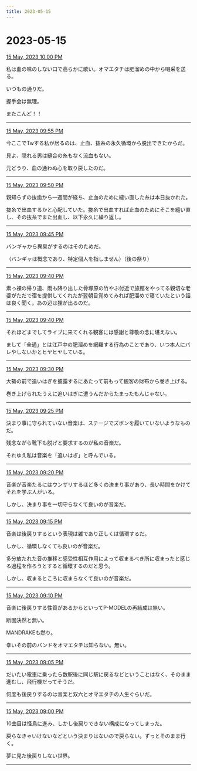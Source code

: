 ```yaml
---
title: 2023-05-15
---
```

# 2023-05-15

[15 May, 2023 10:00 PM](https://twitter.com/hirasawa/status/1658094888242806784#m)

私は血の味のしない口で高らかに歌い。オマエタチは肥溜めの中から喝采を送る。  
  
いつもの通りだ。  
  
握手会は無理。  
  
またこんど！！

---

[15 May, 2023 09:55 PM](https://twitter.com/hirasawa/status/1658093623043584000#m)

今ここでTwする私が居るのは、止血、抜糸の永久循環から脱出できたからだ。  
  
見よ、隠れる男は縫合の糸もなく流血もない。  
  
元どうり、血の通わぬ心を取り戻したのだ。

---

[15 May, 2023 09:50 PM](https://twitter.com/hirasawa/status/1658092364617900035#m)

親知らずの抜歯から一週間が経ち、止血のために縫い直した糸は本日抜かれた。  
  
抜糸で出血するかと心配していた。抜糸で出血すれば止血のためにそこを縫い直し、その抜糸でまた出血し、以下永久に繰り返し。

---

[15 May, 2023 09:45 PM](https://twitter.com/hirasawa/status/1658091106238701568#m)

バンギャから異臭がするのはそのためだ。  
  
（バンギャは概念であり、特定個人を指しません）（後の祭り）

---

[15 May, 2023 09:40 PM](https://twitter.com/hirasawa/status/1658089848358727680#m)

素っ裸の帰り道、雨も降り出した骨塚原の竹やぶ付近で旅館をやってる親切な老婆がただで宿を提供してくれたが翌朝目覚めてみれば肥溜めで寝ていたという話は良く聞く。あの辺は狸が出るのだ。

---

[15 May, 2023 09:40 PM](https://twitter.com/hirasawa/status/1658089848119623685#m)

それほどまでしてライブに来てくれる観客には感謝と尊敬の念に堪えない。  
  
まして「全通」とは江戸中の肥溜めを網羅する行為のことであり、いつ本人にバレやしないかとヒヤヒヤしている。

---

[15 May, 2023 09:30 PM](https://twitter.com/hirasawa/status/1658087335760633860#m)

大勢の前で追いはぎを披露するにあたって前もって観客の財布から巻き上げる。  
  
巻き上げられたうえに追いはぎに遭うんだからたまったもんじゃない。

---

[15 May, 2023 09:25 PM](https://twitter.com/hirasawa/status/1658086073233461248#m)

決まり事に守られていない音楽は、ステージでズボンを履いていないようなものだ。  
  
残念ながら靴下も脱げと要求するのが私の音楽だ。  
  
それゆえ私は音楽を「追いはぎ」と呼んでいる。

---

[15 May, 2023 09:20 PM](https://twitter.com/hirasawa/status/1658084815176888322#m)

音楽が音楽たるにはウンザリするほど多くの決まり事があり、長い時間をかけてそれを学ぶ人がいる。  
  
しかし、決まり事を一切守らなくて良いのが音楽だ。

---

[15 May, 2023 09:15 PM](https://twitter.com/hirasawa/status/1658083556709605377#m)

音楽は後戻りするという表現は雑であり正しくは循環するだ。  
  
しかし、循環しなくても良いのが音楽だ。  
  
多分放たれた音の推移と感受性相互作用によって収まるべき所に収まったと感じる過程を作ろうとすると循環するのだと思う。  
  
しかし、収まるところに収まらなくて良いのが音楽だ。

---

[15 May, 2023 09:10 PM](https://twitter.com/hirasawa/status/1658082298552782848#m)

音楽に後戻りする性質があるからといってP-MODELの再結成は無い。  
  
断固決然と無い。  
  
MANDRAKEも然り。  
  
幸いその前のバンドをオマエタチは知らない。無い。

---

[15 May, 2023 09:05 PM](https://twitter.com/hirasawa/status/1658081040521633792#m)

だいたい電車に乗ったら数駅後に同じ駅に戻るなどということはなく、そのまま進むし、飛行機だってそうだ。  
  
何度も後戻りするのは音楽と双六とオマエタチの人生ぐらいだ。

---

[15 May, 2023 09:00 PM](https://twitter.com/hirasawa/status/1658079787502411779#m)

10曲目は怪鳥に進み、しかし後戻りできない構成になってしまった。  
  
戻らなきゃいけないなどという決まりはないので戻らない。ずっとそのまま行く。  
  
夢に見た後戻りしない世界。

---

